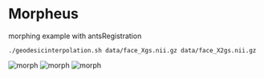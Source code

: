 Morpheus
========

morphing example with antsRegistration

` ./geodesicinterpolation.sh data/face_Xgs.nii.gz data/face_X2gs.nii.gz `

![morph](https://raw.github.com/stnava/Morpheus/master/face_Xgsface_X2gs0morph.jpg?raw=true)
![morph](https://raw.github.com/stnava/Morpheus/master/face_Xgsface_X2gs100.00morph.jpg?raw=true)
![morph](https://raw.github.com/stnava/Morpheus/master/face_Xgsface_X2gs50.00morph.jpg?raw=true)
